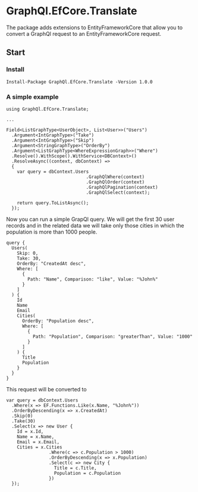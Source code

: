 # GraphQl.EfCore.Translate

The package adds extensions to EntityFrameworkCore that allow you to convert a GraphQl request to an EntityFrameworkCore request.

## Start

### Install

```
Install-Package GraphQl.EfCore.Translate -Version 1.0.0
```

### A simple example

```
using GraphQl.EfCore.Translate;

...

Field<ListGraphType<UserObject>, List<User>>("Users")
  .Argument<IntGraphType>("Take")
  .Argument<IntGraphType>("Skip")
  .Argument<StringGraphType>("OrderBy")
  .Argument<ListGraphType<WhereExpressionGraph>>("Where")
  .Resolve().WithScope().WithService<DBContext>()
  .ResolveAsync((context, dbContext) =>
  {
    var query = dbContext.Users
                              .GraphQlWhere(context)
                              .GraphQlOrder(context)
                              .GraphQlPagination(context)
                              .GraphQlSelect(context);

    return query.ToListAsync();
  });
```

Now you can run a simple GrapQl query. We will get the first 30 user records and in the related data we will take only those cities in which the population is more than 1000 people.

```
query {
  Users(
    Skip: 0,
    Take: 30,
    OrderBy: "CreatedAt desc",
    Where: [
      {
        Path: "Name", Comparison: "like", Value: "%John%" 
      }
    ]
  ) {
    Id
    Name
    Email
    Cities(
      OrderBy: "Population desc",
      Where: [
        {
          Path: "Population", Comparison: "greaterThan", Value: "1000" 
        }
      ]
    ) {
      Title
      Population
    }
  }
}
```

This request will be converted to

```
var query = dbContext.Users
  .Where(x => EF.Functions.Like(x.Name, "%John%"))
  .OrderByDescending(x => x.CreatedAt)
  .Skip(0)
  .Take(30)
  .Select(x => new User {
    Id = x.Id,
    Name = x.Name,
    Email = x.Email,
    Cities = x.Cities
                .Where(c => c.Population > 1000)
                .OrderByDescending(x => x.Population)
                .Select(c => new City {
                  Title = c.Title,
                  Population = c.Population
                })
  });
```
